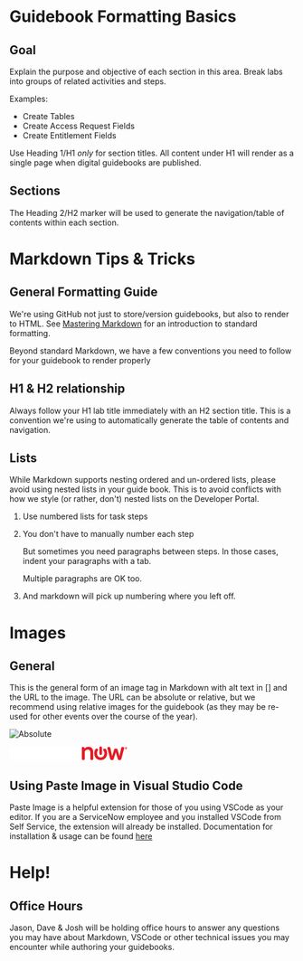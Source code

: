 # Guidebook Formatting Basics
## Goal
Explain the purpose and objective of each section in this area.
Break labs into groups of related activities and steps.

Examples: 
* Create Tables
* Create Access Request Fields
* Create Entitlement Fields

Use Heading 1/H1 _only_ for section titles.  All content under H1 will render as a single page when digital guidebooks are published.

## Sections
The Heading 2/H2 marker will be used to generate the navigation/table of contents within each section.

# Markdown Tips & Tricks
## General Formatting Guide
We're using GitHub not just to store/version guidebooks, but also to render to HTML.  See [Mastering Markdown](https://guides.github.com/features/mastering-markdown/) for an introduction to standard formatting.

Beyond standard Markdown, we have a few conventions you need to follow for your guidebook to render properly

## H1 & H2 relationship
Always follow your H1 lab title immediately with an H2 section title.  This is a convention we're using to automatically generate the table of contents and navigation.

## Lists
While Markdown supports nesting ordered and un-ordered lists, please avoid using nested lists in your guide book.  This is to avoid conflicts with how we style (or rather, don't) nested lists on the Developer Portal.

1. Use numbered lists for task steps
1. You don't have to manually number each step

    But sometimes you need paragraphs between steps.  In those cases, indent your paragraphs with a tab.

    Multiple paragraphs are OK too.

1. And markdown will pick up numbering where you left off.

# Images
## General

This is the general form of an image tag in Markdown with alt text in [] and the URL to the image.  The URL can be absolute or relative, but we recommend using relative images for the guidebook (as they may be re-used for other events over the course of the year).

![Absolute](https://www.servicenow.com/etc/designs/servicenow/static/img/anml/logo-rev.png)

![Relative](logo-rev.png)

## Using Paste Image in Visual Studio Code

Paste Image is a helpful extension for those of you using VSCode as your editor.  If you are a ServiceNow employee and you installed VSCode from Self Service, the extension will already be installed.  Documentation for installation & usage can be found [here](https://marketplace.visualstudio.com/items?itemName=mushan.vscode-paste-image)

# Help!

## Office Hours
Jason, Dave & Josh will be holding office hours to answer any questions you may have about Markdown, VSCode or other technical issues you may encounter while authoring your guidebooks.


